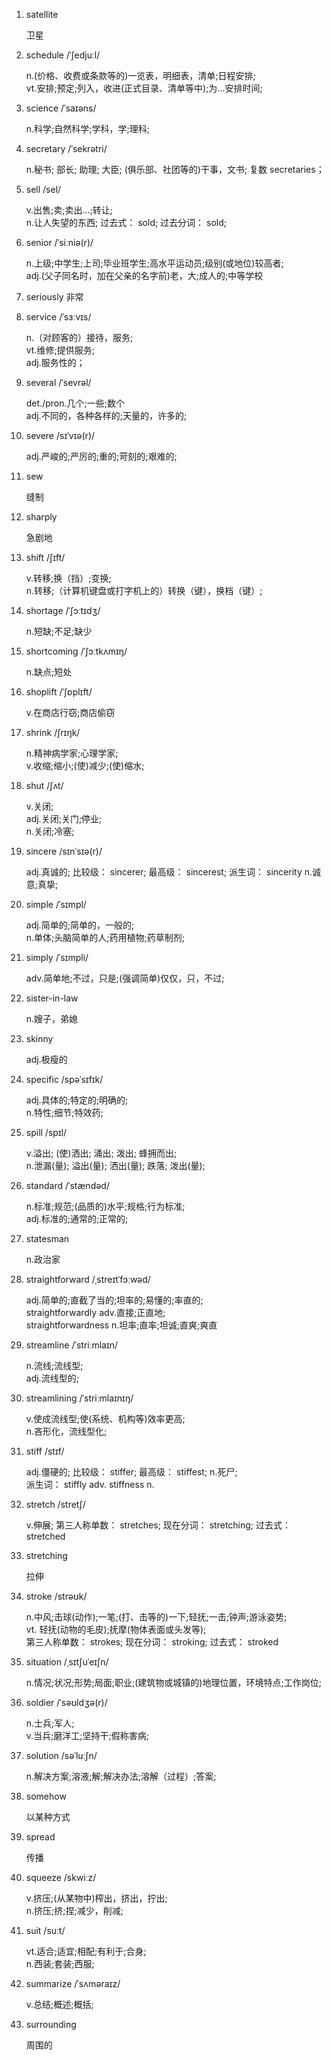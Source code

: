 1. satellite

   卫星

2. schedule /ˈʃedjuːl/

   n.(价格、收费或条款等的)一览表，明细表，清单;日程安排;  
   vt.安排;预定;列入，收进(正式目录、清单等中);为…安排时间;

3. science /ˈsaɪəns/

   n.科学;自然科学;学科，学;理科;

4. secretary /ˈsekrətri/

   n.秘书; 部长; 助理; 大臣; (俱乐部、社团等的)干事，文书; 复数 secretaries；

5. sell /sel/

   v.出售;卖;卖出…;转让;  
   n.让人失望的东西; 过去式： sold; 过去分词： sold;

6. senior /ˈsiːniə(r)/

   n.上级;中学生;上司;毕业班学生;高水平运动员;级别(或地位)较高者;  
   adj.(父子同名时，加在父亲的名字前)老，大;成人的;中等学校

7. seriously 非常
8. service /ˈsɜːvɪs/

   n.（对顾客的）接待，服务;  
   vt.维修;提供服务;  
   adj.服务性的；

9. several /ˈsevrəl/

   det./pron.几个;一些;数个  
   adj.不同的，各种各样的;天量的，许多的;

10. severe /sɪˈvɪə(r)/

    adj.严峻的;严厉的;重的;苛刻的;艰难的;

11. sew

    缝制

12. sharply

    急剧地

13. shift /ʃɪft/

    v.转移;换（挡）;变换;  
    n.转移;（计算机键盘或打字机上的）转换（键），换档（键）;

14. shortage /ˈʃɔːtɪdʒ/

    n.短缺;不足;缺少

15. shortcoming /ˈʃɔːtkʌmɪŋ/

    n.缺点;短处

16. shoplift /ˈʃɒplɪft/

    v.在商店行窃;商店偷窃

17. shrink /ʃrɪŋk/

    n.精神病学家;心理学家;  
    v.收缩;缩小;(使)减少;(使)缩水;

18. shut /ʃʌt/

    v.关闭;  
    adj.关闭;关门;停业;  
    n.关闭;冷塞;

19. sincere /sɪnˈsɪə(r)/

    adj.真诚的; 比较级： sincerer; 最高级： sincerest; 派生词： sincerity n.诚意;真挚;

20. simple /ˈsɪmpl/

    adj.简单的;简单的，一般的;  
    n.单体;头脑简单的人;药用植物;药草制剂;

21. simply /ˈsɪmpli/

    adv.简单地;不过，只是;(强调简单)仅仅，只，不过;

22. sister-in-law

    n.嫂子，弟媳

23. skinny

    adj.极瘦的

24. specific /spəˈsɪfɪk/

    adj.具体的;特定的;明确的;  
    n.特性;细节;特效药;

25. spill /spɪl/

    v.溢出; (使)洒出; 涌出; 泼出; 蜂拥而出;  
    n.泄漏(量); 溢出(量); 洒出(量); 跌落; 泼出(量);

26. standard /ˈstændəd/

    n.标准;规范;(品质的)水平;规格;行为标准;  
    adj.标准的;通常的;正常的;

27. statesman

    n.政治家

28. straightforward /ˌstreɪtˈfɔːwəd/

    adj.简单的;直截了当的;坦率的;易懂的;率直的;  
    straightforwardly adv.直接;正直地;  
    straightforwardness n.坦率;直率;坦诚;直爽;爽直

29. streamline /ˈstriːmlaɪn/

    n.流线;流线型;  
    adj.流线型的;

30. streamlining /ˈstriːmlaɪnɪŋ/

    v.使成流线型;使(系统、机构等)效率更高;  
    n.吝形化，流线型化;

31. stiff /stɪf/

    adj.僵硬的; 比较级： stiffer; 最高级： stiffest;
    n.死尸;  
     派生词： stiffly adv. stiffness n.

32. stretch /stretʃ/

    v.伸展; 第三人称单数： stretches; 现在分词： stretching; 过去式： stretched

33. stretching

    拉伸

34. stroke /strəʊk/

    n.中风;击球(动作);一笔;(打、击等的)一下;轻抚;一击;钟声;游泳姿势;  
    vt. 轻抚(动物的毛皮);抚摩(物体表面或头发等);  
    第三人称单数： strokes; 现在分词： stroking; 过去式： stroked

35. situation /ˌsɪtʃuˈeɪʃn/

    n.情况;状况;形势;局面;职业;(建筑物或城镇的)地理位置，环境特点;工作岗位;

36. soldier /ˈsəʊldʒə(r)/

    n.士兵;军人;  
    v.当兵;磨洋工;坚持干;假称害病;

37. solution /səˈluːʃn/

    n.解决方案;溶液;解;解决办法;溶解（过程）;答案;

38. somehow

    以某种方式

39. spread

    传播

40. squeeze /skwiːz/

    v.挤压;(从某物中)榨出，挤出，拧出;  
    n.挤压;挤;捏;减少，削减;

41. suit /suːt/

    vt.适合;适宜;相配;有利于;合身;  
    n.西装;套装;西服;

42. summarize /ˈsʌməraɪz/

    v.总结;概述;概括;

43. surrounding

    周围的
